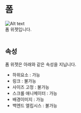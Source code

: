# 폼
![Alt text](/img/property-form.png)<br />
폼 위젯입니다.<br /><br />


## 속성
폼 위젯은 아래와 같은 속성을 지닙니다.

* 하위요소 : 가능
* 링크 : 불가능
* 사이즈 고정 : 불가능
* 스크롤 애니메이터 : 가능
* 배경이미지 : 가능
* 백엔드 엘립시스 : 불가능
<br />

